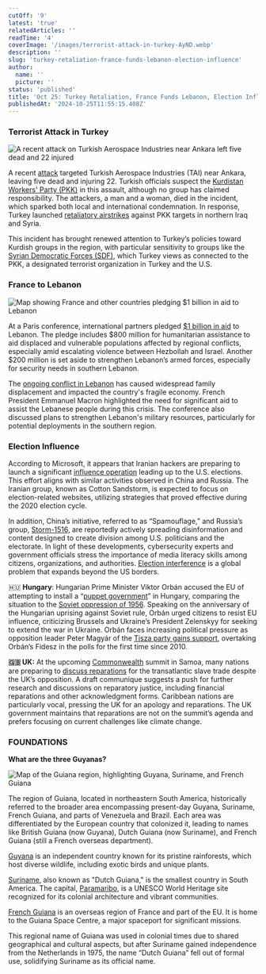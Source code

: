 ```yaml
---
cutOff: '9'
latest: 'true'
relatedArticles: ''
readTime: '4'
coverImage: '/images/terrorist-attack-in-turkey-AyND.webp'
description: ''
slug: 'turkey-retaliation-france-funds-lebanon-election-influence'
author:
  name: ''
  picture: ''
status: 'published'
title: 'Oct 25: Turkey Retaliation, France Funds Lebanon, Election Influence'
publishedAt: '2024-10-25T11:55:15.408Z'
---
```


### Terrorist Attack in Turkey

![A recent attack on Turkish Aerospace Industries near Ankara left five dead and 22 injured](/images/terrorist-attack-in-turkey-E3Nj.webp)

A recent [attack](https://edition.cnn.com/2024/10/23/europe/turkey-ankara-aerospace-attack-intl/index.html) targeted Turkish Aerospace Industries (TAI) near Ankara, leaving five dead and injuring 22. Turkish officials suspect the [Kurdistan Workers' Party (PKK)](https://www.bbc.com/news/world-europe-20971100) in this assault, although no group has claimed responsibility. The attackers, a man and a woman, died in the incident, which sparked both local and international condemnation. In response, Turkey launched [retaliatory airstrikes](https://www.aljazeera.com/news/2024/10/24/turkey-strikes-iraq-syria-after-attack-on-defence-company-near-ankara) against PKK targets in northern Iraq and Syria.

This incident has brought renewed attention to Turkey’s policies toward Kurdish groups in the region, with particular sensitivity to groups like the [Syrian Democratic Forces (SDF)](https://ecfr.eu/special/mena-armed-groups/syrian-democratic-forces-syria/), which Turkey views as connected to the PKK, a designated terrorist organization in Turkey and the U.S.

### France to Lebanon

![Map showing France and other countries pledging $1 billion in aid to Lebanon](/images/france-hosting-conference-on-what-to-do-about-lebanon-QxND.webp)

At a Paris conference, international partners pledged [$1 billion in aid](https://www.france24.com/en/europe/20241024-key-figures-absent-as-france-hosts-lebanon-aid-conference-in-paris) to Lebanon. The pledge includes $800 million for humanitarian assistance to aid displaced and vulnerable populations affected by regional conflicts, especially amid escalating violence between Hezbollah and Israel. Another $200 million is set aside to strengthen Lebanon’s armed forces, especially for security needs in southern Lebanon.

The [ongoing conflict in Lebanon](https://www.bbc.com/news/articles/cvgx3zjvjg3o) has caused widespread family displacement and impacted the country's fragile economy. French President Emmanuel Macron highlighted the need for significant aid to assist the Lebanese people during this crisis. The conference also discussed plans to strengthen Lebanon's military resources, particularly for potential deployments in the southern region.

### Election Influence

According to Microsoft, it appears that Iranian hackers are preparing to launch a significant [influence operation](https://www.politico.com/news/2024/10/23/influence-iran-china-russia-elections-microsoft-00185075) leading up to the U.S. elections. This effort aligns with similar activities observed in China and Russia. The Iranian group, known as Cotton Sandstorm, is expected to focus on election-related websites, utilizing strategies that proved effective during the 2020 election cycle. 

In addition, China’s initiative, referred to as “Spamouflage,” and Russia’s group, [Storm-1516,](https://incidentdatabase.ai/entities/storm-1516/) are reportedly actively spreading disinformation and content designed to create division among U.S. politicians and the electorate. In light of these developments, cybersecurity experts and government officials stress the importance of media literacy skills among citizens, organizations, and authorities. [Election interference](https://www.ebsco.com/sites/default/files/acquiadam-assets/Points-of-View-Reference-Center-Election-Interference-Overview.pdf) is a global problem that expands beyond the US borders.

🇭🇺 **Hungary**: Hungarian Prime Minister Viktor Orbán accused the EU of attempting to install a “[puppet government](https://apnews.com/article/hungary-orban-eu-government-speech-d9d73c58566a6a3fbafaa77f4d702bec)” in Hungary, comparing the situation to the [Soviet oppression of 1956](https://abouthungary.hu/blog/remembering-1956-soviet-type-oppression-then-and-now). Speaking on the anniversary of the Hungarian uprising against Soviet rule, Orbán urged citizens to resist EU influence, criticizing Brussels and Ukraine’s President Zelenskyy for seeking to extend the war in Ukraine. Orbán faces increasing political pressure as opposition leader Peter Magyár of the [Tisza party gains support](https://tvpworld.com/83125481/hungarian-main-opposition-party-surpasses-pm-orbans-fidesz-in-second-poll), overtaking Orbán’s Fidesz in the polls for the first time since 2010.

**🇬🇧 UK:** ​​At the upcoming [Commonwealth](https://www.bbc.com/news/uk-43715079) summit in Samoa, many nations are preparing to [discuss reparations](https://www.bbc.com/news/articles/cd6vy79p750o) for the transatlantic slave trade despite the UK’s opposition. A draft communique suggests a push for further research and discussions on reparatory justice, including financial reparations and other acknowledgment forms. Caribbean nations are particularly vocal, pressing the UK for an apology and reparations. The UK government maintains that reparations are not on the summit’s agenda and prefers focusing on current challenges like climate change.

### FOUNDATIONS

**What are the three Guyanas?**

![Map of the Guiana region, highlighting Guyana, Suriname, and French Guiana](/images/3-guyanas-Y4MD.webp)

The region of Guiana, located in northeastern South America, historically referred to the broader area encompassing present-day Guyana, Suriname, French Guiana, and parts of Venezuela and Brazil. Each area was differentiated by the European country that colonized it, leading to names like British Guiana (now Guyana), Dutch Guiana (now Suriname), and French Guiana (still a French overseas department).

[Guyana](https://www.bbc.com/news/world-latin-america-19546909) is an independent country known for its pristine rainforests, which host diverse wildlife, including exotic birds and unique plants. 

[Suriname](https://www.cia.gov/the-world-factbook/countries/suriname/), also known as "Dutch Guiana," is the smallest country in South America. The capital, [Paramaribo](https://whc.unesco.org/en/list/940/), is a UNESCO World Heritage site recognized for its colonial architecture and vibrant communities.

[French Guiana](https://www.bbc.com/news/world-latin-america-20376142) is an overseas region of France and part of the EU. It is home to the Guiana Space Centre, a major spaceport for significant missions. 

This regional name of Guiana was used in colonial times due to shared geographical and cultural aspects, but after Suriname gained independence from the Netherlands in 1975, the name “Dutch Guiana” fell out of formal use, solidifying Suriname as its official name.